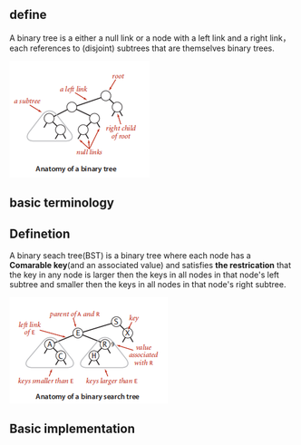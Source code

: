## define

A binary tree is a either a null link or a node with a left link and a right link，each references to (disjoint) subtrees that are themselves binary trees.

![1655173493987](./assets/1655173493987.png)

## basic terminology



## Definetion

A binary seach tree(BST) is a binary tree where each node has a **Comarable key**(and an associated value) and satisfies **the restrication** that the key in any node is larger then the keys in all nodes in that node's left subtree and smaller then the keys in all nodes in that node's right subtree.

![1655173930856](./assets/1655173930856.png)

## Basic implementation







## 



